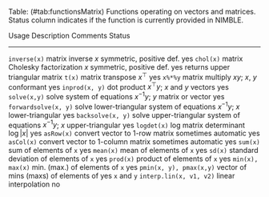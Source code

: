 Table: (\#tab:functionsMatrix) Functions operating on vectors and matrices. Status column indicates if the function is currently
provided in NIMBLE.

  Usage                   Description                                Comments                         Status
  ----------------------- ------------------------------------------ -------------------------------- ------  
  `inverse(x)`            matrix inverse                             $x$ symmetric, positive def.     yes
  `chol(x)`               matrix Cholesky factorization              $x$ symmetric, positive def.     yes
                                                                     returns upper triangular matrix
  `t(x)`                  matrix transpose                           $x^\top$                         yes
  `x%*%y`                 matrix multiply                            $xy$; $x$, $y$ conformant        yes
  `inprod(x, y)`          dot product                                $x^\top y$; $x$ and $y$ vectors  yes
  `solve(x,y)`            solve system of equations                  $x^{-1} y$; $y$ matrix or vector yes
  `forwardsolve(x, y)`    solve lower-triangular system of equations $x^{-1} y$; $x$ lower-triangular yes
  `backsolve(x, y)`       solve upper-triangular system of equations $x^{-1} y$; $x$ upper-triangular yes
  `logdet(x)`             log matrix determinant                     $\log|x|$                        yes
  `asRow(x)`              convert vector to 1-row matrix             sometimes automatic              yes
  `asCol(x)`              convert vector to 1-column matrix          sometimes automatic              yes
  `sum(x)`                sum of elements of `x`                                                      yes
  `mean(x)`               mean of elements of `x`                                                     yes
  `sd(x)`                 standard deviation of elements of `x`                                       yes
  `prod(x)`               product of elements of `x`                                                  yes
  `min(x), max(x)`        min. (max.) of elements of `x`                                              yes
  `pmin(x, y), pmax(x,y)` vector of mins (maxs) of elements of                                        yes
                          `x` and `y`
  `interp.lin(x, v1, v2)` linear interpolation                                                        no
